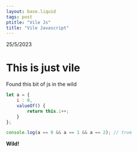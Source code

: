 ```yaml
---
layout: base.liquid
tags: post
ptitle: "Vile Js"
title: "Vile Javascript"
---
```

25/5/2023

# This is just vile

Found this bit of js in the wild

```js
let a = {
	i : 0,
	valueOf() {
		return this.i++;
	}
};

console.log(a == 0 && a == 1 && a == 2); // true
```

__**Wild!**__
